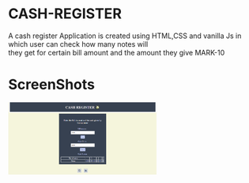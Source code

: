 # CASH-REGISTER
A cash register Application is created using HTML,CSS and vanilla Js in which user can check how many notes will <br>
they get for certain bill amount and the amount they give MARK-10

# ScreenShots
<img src="cashregister.PNG" width="300">
